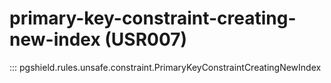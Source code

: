 # primary-key-constraint-creating-new-index (USR007)

::: pgshield.rules.unsafe.constraint.PrimaryKeyConstraintCreatingNewIndex

